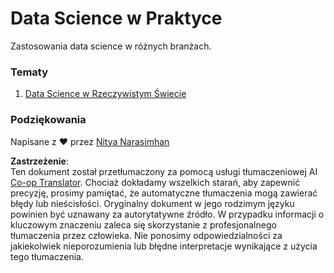 <!--
CO_OP_TRANSLATOR_METADATA:
{
  "original_hash": "07faf02ff163e609edf0b0308dc5d4e6",
  "translation_date": "2025-08-24T00:13:14+00:00",
  "source_file": "6-Data-Science-In-Wild/README.md",
  "language_code": "pl"
}
-->
# Data Science w Praktyce

Zastosowania data science w różnych branżach.

### Tematy

1. [Data Science w Rzeczywistym Świecie](20-Real-World-Examples/README.md)

### Podziękowania

Napisane z ❤️ przez [Nitya Narasimhan](https://twitter.com/nitya)

**Zastrzeżenie**:  
Ten dokument został przetłumaczony za pomocą usługi tłumaczeniowej AI [Co-op Translator](https://github.com/Azure/co-op-translator). Chociaż dokładamy wszelkich starań, aby zapewnić precyzję, prosimy pamiętać, że automatyczne tłumaczenia mogą zawierać błędy lub nieścisłości. Oryginalny dokument w jego rodzimym języku powinien być uznawany za autorytatywne źródło. W przypadku informacji o kluczowym znaczeniu zaleca się skorzystanie z profesjonalnego tłumaczenia przez człowieka. Nie ponosimy odpowiedzialności za jakiekolwiek nieporozumienia lub błędne interpretacje wynikające z użycia tego tłumaczenia.